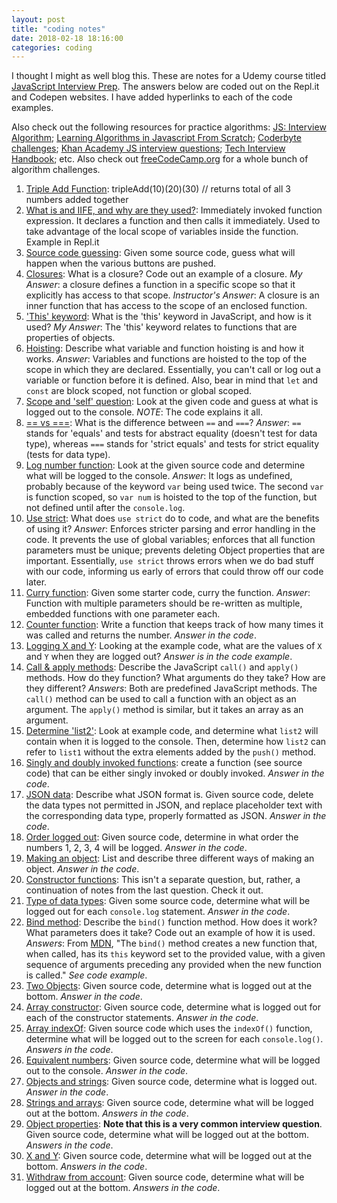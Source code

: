 ```yaml
---
layout: post
title: "coding notes"
date: 2018-02-18 18:16:00
categories: coding
---
```


I thought I might as well blog this. These are notes for a Udemy course titled [JavaScript Interview Prep](https://www.udemy.com/javascript-interview-prep/learn/v4/content). The answers below are coded out on the Repl.it and Codepen websites. I have added hyperlinks to each of the code examples.

Also check out the following resources for practice algorithms: [JS: Interview Algorithm](https://thatjsdude.com/interview/js1.html); [Learning Algorithms in Javascript From Scratch](https://www.udemy.com/learning-algorithms-in-javascript-from-scratch/learn/v4/overview); [Coderbyte challenges](https://coderbyte.com/challenges); [Khan Academy JS interview questions](http://khan4019.github.io/front-end-Interview-Questions/sort.html); [Tech Interview Handbook](https://github.com/pulamusic/tech-interview-handbook); etc. Also check out [freeCodeCamp.org](https://www.freecodecamp.org) for a whole bunch of algorithm challenges.

1. [Triple Add Function](https://repl.it/@jgCarroll/tripleAddFunction): tripleAdd(10)(20)(30) // returns total of all 3 numbers added together
2. [What is and IIFE, and why are they used?](https://repl.it/@jgCarroll/exampleIIFE): Immediately invoked function expression. It declares a function and then calls it immediately. Used to take advantage of the local scope of variables inside the function. Example in Repl.it
3. [Source code guessing](https://codepen.io/pulamusic/pen/YeYvVp?editors=1010): Given some source code, guess what will happen when the various buttons are pushed.
4. [Closures](https://repl.it/@jgCarroll/closures): What is a closure? Code out an example of a closure. *My Answer*: a closure defines a function in a specific scope so that it explicitly has access to that scope. *Instructor's Answer*: A closure is an inner function that has access to the scope of an enclosed function.
5. ['This' keyword](https://repl.it/@jgCarroll/thisKeyword): What is the 'this' keyword in JavaScript, and how is it used? *My Answer*: The 'this' keyword relates to functions that are properties of objects.
6. [Hoisting](https://repl.it/@jgCarroll/hoisting): Describe what variable and function hoisting is and how it works. *Answer*: Variables and functions are hoisted to the top of the scope in which they are declared. Essentially, you can't call or log out a variable or function before it is defined. Also, bear in mind that `let` and `const` are block scoped, not function or global scoped.
7. [Scope and 'self' question](https://repl.it/@jgCarroll/scopeAndSelf): Look at the given code and guess at what is logged out to the console. *NOTE*: The code explains it all.
8. [== vs ===](https://repl.it/@jgCarroll/vs): What is the difference between `==` and `===`? *Answer*: `==` stands for 'equals' and tests for abstract equality (doesn't test for data type), whereas `===` stands for 'strict equals' and tests for strict equality (tests for data type).
9. [Log number function](https://repl.it/@jgCarroll/logNumberFunction): Look at the given source code and determine what will be logged to the console. *Answer*: It logs as undefined, probably because of the keyword `var` being used twice. The second `var` is function scoped, so `var num` is hoisted to the top of the function, but not defined until after the `console.log`.
10. [Use strict](https://repl.it/@jgCarroll/useStrict): What does `use strict` do to code, and what are the benefits of using it? *Answer*: Enforces stricter parsing and error handling in the code. It prevents the use of global variables; enforces that all function parameters must be unique; prevents deleting Object properties that are important. Essentially, `use strict` throws errors when we do bad stuff with our code, informing us early of errors that could throw off our code later.
11. [Curry function](https://repl.it/@jgCarroll/curryFunction): Given some starter code, curry the function. *Answer*: Function with multiple parameters should be re-written as multiple, embedded functions with one parameter each.
12. [Counter function](https://repl.it/@jgCarroll/counterFunction): Write a function that keeps track of how many times it was called and returns the number. *Answer in the code*.
13. [Logging X and Y](https://repl.it/@jgCarroll/loggingXAndY): Looking at the example code, what are the values of `X` and `Y` when they are logged out? *Answer is in the code example*.
14. [Call &amp; apply methods](https://repl.it/@jgCarroll/callAndApplyMethods): Describe the JavaScript `call()` and `apply()` methods. How do they function? What arguments do they take? How are they different? *Answers*: Both are predefined JavaScript methods. The `call()` method can be used to call a function with an object as an argument. The `apply()` method is similar, but it takes an array as an argument.
15. [Determine 'list2'](https://repl.it/@jgCarroll/list2): Look at example code, and determine what `list2` will contain when it is logged to the console. Then, determine how `list2` can refer to `list1` without the extra elements added by the `push()` method.
16. [Singly and doubly invoked functions](https://repl.it/@jgCarroll/singleAndDoubleInvokedFunctions): create a function (see source code) that can be either singly invoked or doubly invoked. *Answer in the code*.
17. [JSON data](https://repl.it/@jgCarroll/JSONdata): Describe what JSON format is. Given source code, delete the data types not permitted in JSON, and replace placeholder text with the corresponding data type, properly formatted as JSON. *Answer in the code*.
18. [Order logged out](https://repl.it/@jgCarroll/orderLoggedOut): Given source code, determine in what order the numbers 1, 2, 3, 4 will be logged. *Answer in the code*.
19. [Making an object](https://repl.it/@jgCarroll/makingAnObject): List and describe three different ways of making an object. *Answer in the code*.
20. [Constructor functions](https://repl.it/@jgCarroll/constructorFunctions): This isn't a separate question, but, rather, a continuation of notes from the last question. Check it out.
21. [Type of data types](https://repl.it/@jgCarroll/typeOfDataTypes): Given some source code, determine what will be logged out for each `console.log` statement. *Answer in the code*.
22. [Bind method](https://repl.it/@jgCarroll/bindMethod): Describe the `bind()` function method. How does it work? What parameters does it take? Code out an example of how it is used. *Answers*: From [MDN](https://developer.mozilla.org/en-US/docs/Web/JavaScript/Reference/Global_Objects/Function/bind), "The `bind()` method creates a new function that, when called, has its `this` keyword set to the provided value, with a given sequence of arguments preceding any provided when the new function is called." *See code example*.
23. [Two Objects](https://repl.it/@jgCarroll/twoObjects): Given source code, determine what is logged out at the bottom. *Answer in the code*.
24. [Array constructor](https://repl.it/@jgCarroll/arrayConstructor): Given source code, determine what is logged out for each of the constructor statements. *Answer in the code*.
25. [Array indexOf](https://repl.it/@jgCarroll/arrayIndexOf): Given source code which uses the `indexOf()` function, determine what will be logged out to the screen for each `console.log()`. *Answers in the code*.
26. [Equivalent numbers](https://repl.it/@jgCarroll/equivalentNumbers): Given source code, determine what will be logged out to the console. *Answer in the code*.
27. [Objects and strings](https://repl.it/@jgCarroll/objectsAndStrings): Given source code, determine what is logged out. *Answer in the code*.
28. [Strings and arrays](https://repl.it/@jgCarroll/stringsAndArrays): Given source code, determine what will be logged out at the bottom. *Answers in the code*.
29. [Object properties](https://repl.it/@jgCarroll/objectProperties): **Note that this is a very common interview question**. Given source code, determine what will be logged out at the bottom. *Answers in the code*.
30. [X and Y](https://repl.it/@jgCarroll/XandY): Given source code, determine what will be logged out at the bottom. *Answers in the code*.
31. [Withdraw from account](https://repl.it/@jgCarroll/withdrawFromAccount): Given source code, determine what will be logged out at the bottom. *Answers in the code*.
